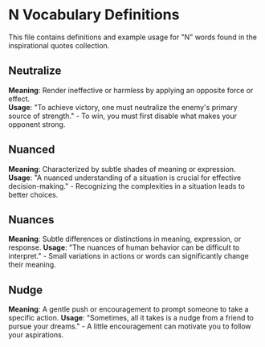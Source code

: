 # N Vocabulary Definitions

This file contains definitions and example usage for "N" words found in the inspirational quotes collection.

<!-- Add vocabulary words here following the format:
## WordName

**Meaning**: Clear, concise definition of the word.
**Usage**: "Quote or example sentence." - Explanation of the usage context.
-->

## Neutralize

**Meaning**: Render ineffective or harmless by applying an opposite force or effect.  
**Usage**: "To achieve victory, one must neutralize the enemy's primary source of strength." - To win, you must first disable what makes your opponent strong.

## Nuanced

**Meaning**: Characterized by subtle shades of meaning or expression.
**Usage**: "A nuanced understanding of a situation is crucial for effective decision-making." - Recognizing the complexities in a situation leads to better choices.

## Nuances

**Meaning**: Subtle differences or distinctions in meaning, expression, or response.
**Usage**: "The nuances of human behavior can be difficult to interpret." - Small variations in actions or words can significantly change their meaning.

## Nudge

**Meaning**: A gentle push or encouragement to prompt someone to take a specific action.
**Usage**: "Sometimes, all it takes is a nudge from a friend to pursue your dreams." - A little encouragement can motivate you to follow your aspirations.
